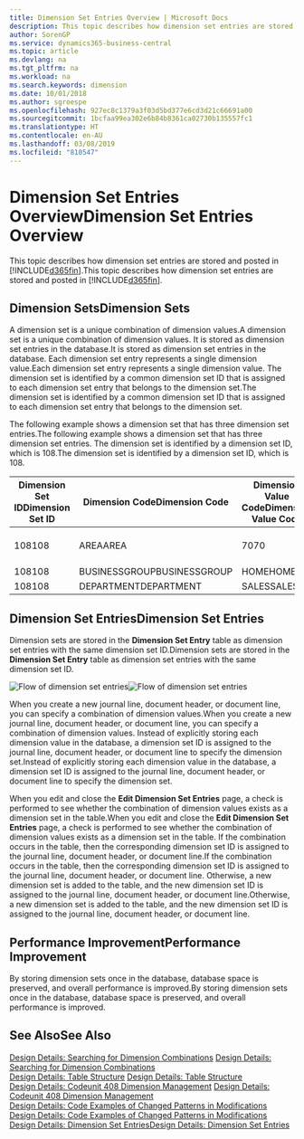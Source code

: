 ```yaml
---
title: Dimension Set Entries Overview | Microsoft Docs
description: This topic describes how dimension set entries are stored and posted in Dynamcis 365.
author: SorenGP
ms.service: dynamics365-business-central
ms.topic: article
ms.devlang: na
ms.tgt_pltfrm: na
ms.workload: na
ms.search.keywords: dimension
ms.date: 10/01/2018
ms.author: sgroespe
ms.openlocfilehash: 927ec8c1379a3f03d5bd377e6cd3d21c66691a00
ms.sourcegitcommit: 1bcfaa99ea302e6b84b8361ca02730b135557fc1
ms.translationtype: HT
ms.contentlocale: en-AU
ms.lasthandoff: 03/08/2019
ms.locfileid: "810547"
---
```

# <a name="dimension-set-entries-overview"></a><span data-ttu-id="1675b-103">Dimension Set Entries Overview</span><span class="sxs-lookup"><span data-stu-id="1675b-103">Dimension Set Entries Overview</span></span>
<span data-ttu-id="1675b-104">This topic describes how dimension set entries are stored and posted in [!INCLUDE[d365fin](includes/d365fin_md.md)].</span><span class="sxs-lookup"><span data-stu-id="1675b-104">This topic describes how dimension set entries are stored and posted in [!INCLUDE[d365fin](includes/d365fin_md.md)].</span></span>  

## <a name="dimension-sets"></a><span data-ttu-id="1675b-105">Dimension Sets</span><span class="sxs-lookup"><span data-stu-id="1675b-105">Dimension Sets</span></span>  
<span data-ttu-id="1675b-106">A dimension set is a unique combination of dimension values.</span><span class="sxs-lookup"><span data-stu-id="1675b-106">A dimension set is a unique combination of dimension values.</span></span> <span data-ttu-id="1675b-107">It is stored as dimension set entries in the database.</span><span class="sxs-lookup"><span data-stu-id="1675b-107">It is stored as dimension set entries in the database.</span></span> <span data-ttu-id="1675b-108">Each dimension set entry represents a single dimension value.</span><span class="sxs-lookup"><span data-stu-id="1675b-108">Each dimension set entry represents a single dimension value.</span></span> <span data-ttu-id="1675b-109">The dimension set is identified by a common dimension set ID that is assigned to each dimension set entry that belongs to the dimension set.</span><span class="sxs-lookup"><span data-stu-id="1675b-109">The dimension set is identified by a common dimension set ID that is assigned to each dimension set entry that belongs to the dimension set.</span></span>  

<span data-ttu-id="1675b-110">The following example shows a dimension set that has three dimension set entries.</span><span class="sxs-lookup"><span data-stu-id="1675b-110">The following example shows a dimension set that has three dimension set entries.</span></span> <span data-ttu-id="1675b-111">The dimension set is identified by a dimension set ID, which is 108.</span><span class="sxs-lookup"><span data-stu-id="1675b-111">The dimension set is identified by a dimension set ID, which is 108.</span></span>  

|<span data-ttu-id="1675b-112">Dimension Set ID</span><span class="sxs-lookup"><span data-stu-id="1675b-112">Dimension Set ID</span></span>|<span data-ttu-id="1675b-113">Dimension Code</span><span class="sxs-lookup"><span data-stu-id="1675b-113">Dimension Code</span></span>|<span data-ttu-id="1675b-114">Dimension Value Code</span><span class="sxs-lookup"><span data-stu-id="1675b-114">Dimension Value Code</span></span>|<span data-ttu-id="1675b-115">Dimension Value Name</span><span class="sxs-lookup"><span data-stu-id="1675b-115">Dimension Value Name</span></span>|  
|----------------------|--------------------|--------------------------|--------------------------|  
|<span data-ttu-id="1675b-116">108</span><span class="sxs-lookup"><span data-stu-id="1675b-116">108</span></span>|<span data-ttu-id="1675b-117">AREA</span><span class="sxs-lookup"><span data-stu-id="1675b-117">AREA</span></span>|<span data-ttu-id="1675b-118">70</span><span class="sxs-lookup"><span data-stu-id="1675b-118">70</span></span>|<span data-ttu-id="1675b-119">America North</span><span class="sxs-lookup"><span data-stu-id="1675b-119">America North</span></span>|  
|<span data-ttu-id="1675b-120">108</span><span class="sxs-lookup"><span data-stu-id="1675b-120">108</span></span>|<span data-ttu-id="1675b-121">BUSINESSGROUP</span><span class="sxs-lookup"><span data-stu-id="1675b-121">BUSINESSGROUP</span></span>|<span data-ttu-id="1675b-122">HOME</span><span class="sxs-lookup"><span data-stu-id="1675b-122">HOME</span></span>|<span data-ttu-id="1675b-123">Home</span><span class="sxs-lookup"><span data-stu-id="1675b-123">Home</span></span>|  
|<span data-ttu-id="1675b-124">108</span><span class="sxs-lookup"><span data-stu-id="1675b-124">108</span></span>|<span data-ttu-id="1675b-125">DEPARTMENT</span><span class="sxs-lookup"><span data-stu-id="1675b-125">DEPARTMENT</span></span>|<span data-ttu-id="1675b-126">SALES</span><span class="sxs-lookup"><span data-stu-id="1675b-126">SALES</span></span>|<span data-ttu-id="1675b-127">Sales</span><span class="sxs-lookup"><span data-stu-id="1675b-127">Sales</span></span>|  

## <a name="dimension-set-entries"></a><span data-ttu-id="1675b-128">Dimension Set Entries</span><span class="sxs-lookup"><span data-stu-id="1675b-128">Dimension Set Entries</span></span>  
<span data-ttu-id="1675b-129">Dimension sets are stored in the **Dimension Set Entry** table as dimension set entries with the same dimension set ID.</span><span class="sxs-lookup"><span data-stu-id="1675b-129">Dimension sets are stored in the **Dimension Set Entry** table as dimension set entries with the same dimension set ID.</span></span>  

<span data-ttu-id="1675b-130">![Flow of dimension set entries](media/dimensionentrynav7.png "Flow of dimension set entries")</span><span class="sxs-lookup"><span data-stu-id="1675b-130">![Flow of dimension set entries](media/dimensionentrynav7.png "Flow of dimension set entries")</span></span>  

<span data-ttu-id="1675b-131">When you create a new journal line, document header, or document line, you can specify a combination of dimension values.</span><span class="sxs-lookup"><span data-stu-id="1675b-131">When you create a new journal line, document header, or document line, you can specify a combination of dimension values.</span></span> <span data-ttu-id="1675b-132">Instead of explicitly storing each dimension value in the database, a dimension set ID is assigned to the journal line, document header, or document line to specify the dimension set.</span><span class="sxs-lookup"><span data-stu-id="1675b-132">Instead of explicitly storing each dimension value in the database, a dimension set ID is assigned to the journal line, document header, or document line to specify the dimension set.</span></span>  

<span data-ttu-id="1675b-133">When you edit and close the **Edit Dimension Set Entries** page, a check is performed to see whether the combination of dimension values exists as a dimension set in the table.</span><span class="sxs-lookup"><span data-stu-id="1675b-133">When you edit and close the **Edit Dimension Set Entries** page, a check is performed to see whether the combination of dimension values exists as a dimension set in the table.</span></span> <span data-ttu-id="1675b-134">If the combination occurs in the table, then the corresponding dimension set ID is assigned to the journal line, document header, or document line.</span><span class="sxs-lookup"><span data-stu-id="1675b-134">If the combination occurs in the table, then the corresponding dimension set ID is assigned to the journal line, document header, or document line.</span></span> <span data-ttu-id="1675b-135">Otherwise, a new dimension set is added to the table, and the new dimension set ID is assigned to the journal line, document header, or document line.</span><span class="sxs-lookup"><span data-stu-id="1675b-135">Otherwise, a new dimension set is added to the table, and the new dimension set ID is assigned to the journal line, document header, or document line.</span></span>  

## <a name="performance-improvement"></a><span data-ttu-id="1675b-136">Performance Improvement</span><span class="sxs-lookup"><span data-stu-id="1675b-136">Performance Improvement</span></span>  
<span data-ttu-id="1675b-137">By storing dimension sets once in the database, database space is preserved, and overall performance is improved.</span><span class="sxs-lookup"><span data-stu-id="1675b-137">By storing dimension sets once in the database, database space is preserved, and overall performance is improved.</span></span>  

## <a name="see-also"></a><span data-ttu-id="1675b-138">See Also</span><span class="sxs-lookup"><span data-stu-id="1675b-138">See Also</span></span>  
<span data-ttu-id="1675b-139">[Design Details: Searching for Dimension Combinations](design-details-searching-for-dimension-combinations.md) </span><span class="sxs-lookup"><span data-stu-id="1675b-139">[Design Details: Searching for Dimension Combinations](design-details-searching-for-dimension-combinations.md) </span></span>  
<span data-ttu-id="1675b-140">[Design Details: Table Structure](design-details-table-structure.md) </span><span class="sxs-lookup"><span data-stu-id="1675b-140">[Design Details: Table Structure](design-details-table-structure.md) </span></span>  
<span data-ttu-id="1675b-141">[Design Details: Codeunit 408 Dimension Management](design-details-codeunit-408-dimension-management.md) </span><span class="sxs-lookup"><span data-stu-id="1675b-141">[Design Details: Codeunit 408 Dimension Management](design-details-codeunit-408-dimension-management.md) </span></span>  
<span data-ttu-id="1675b-142">[Design Details: Code Examples of Changed Patterns in Modifications](design-details-code-examples-of-changed-patterns-in-modifications.md) </span><span class="sxs-lookup"><span data-stu-id="1675b-142">[Design Details: Code Examples of Changed Patterns in Modifications](design-details-code-examples-of-changed-patterns-in-modifications.md) </span></span>  
[<span data-ttu-id="1675b-143">Design Details: Dimension Set Entries</span><span class="sxs-lookup"><span data-stu-id="1675b-143">Design Details: Dimension Set Entries</span></span>](design-details-dimension-set-entries.md)   
